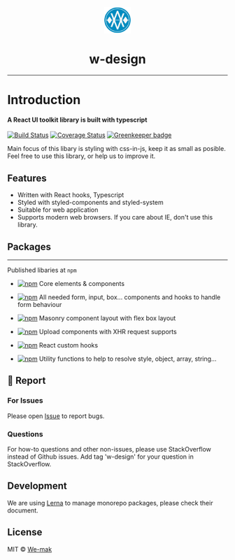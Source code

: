 <div align="center">
 <img height="60" width="60" src="resources/img/logo.png">
 <h1>w-design</h1>
</div>

---

# Introduction

#### A React UI toolkit library is built with typescript

[![Build Status](https://travis-ci.org/we-mak/w-design.svg?branch=master)](https://travis-ci.org/we-mak/w-design)
[![Coverage Status](https://coveralls.io/repos/github/we-mak/w-design/badge.svg?branch=master)](https://coveralls.io/github/we-mak/w-design?branch=master)
[![Greenkeeper badge](https://badges.greenkeeper.io/we-mak/w-design.svg)](https://greenkeeper.io/)

Main focus of this libary is styling with css-in-js, keep it as small as posible.
Feel free to use this library, or help us to improve it.

## Features

- Written with React hooks, Typescript
- Styled with styled-components and styled-system
- Suitable for web application
- Supports modern web browsers. If you care about IE, don't use this library.

## Packages

---

Published libaries at `npm`

- [![npm](https://img.shields.io/npm/v/%40w-design%2Fcore.svg?label=%40w-design%2Fcore.svg)](https://www.npmjs.com/package/@w-design/core)
  Core elements & components

- [![npm](https://img.shields.io/npm/v/%40w-design%2Fform.svg?label=%40w-design%2Fform.svg)](https://www.npmjs.com/package/@w-design/form)
  All needed form, input, box... components and hooks to handle form behaviour

- [![npm](https://img.shields.io/npm/v/%40w-design%2Fmasonry.svg?label=%40w-design%2Fmasonry.svg)](https://www.npmjs.com/package/@w-design/masonry)
  Masonry component layout with flex box layout

- [![npm](https://img.shields.io/npm/v/%40w-design%2Fupload.svg?label=%40w-design%2Fupload.svg)](https://www.npmjs.com/package/@w-design/upload)
  Upload components with XHR request supports

- [![npm](https://img.shields.io/npm/v/%40w-design%2Fhooks.svg?label=%40w-design%2Fhooks.svg)](https://www.npmjs.com/package/@w-design/hooks)
  React custom hooks

- [![npm](https://img.shields.io/npm/v/%40w-design%2Fhelpers.svg?label=%40w-design%2Fhelpers.svg)](https://www.npmjs.com/package/@w-design/helpers)
  Utility functions to help to resolve style, object, array, string...

## 🐞 Report

### For Issues

Please open [Issue](https://github.com/we-mak/w-design/issues) to report bugs.

### Questions

For how-to questions and other non-issues, please use StackOverflow instead of Github issues. Add tag 'w-design' for your question in StackOverflow.

## Development

We are using [Lerna](https://lerna.js.org/) to manage monorepo packages, please check their document.

## License

MIT © [We-mak](https://github.com/we-mak)
